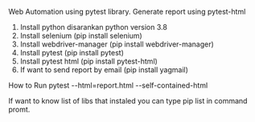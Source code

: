 Web Automation using pytest library. Generate report using pytest-html

1. Install python disarankan python version 3.8
2. Install selenium (pip install selenium)
3. Install webdriver-manager (pip install webdriver-manager)
4. Install pytest (pip install pytest)
5. Install pytest html (pip install pytest-html)
6. If want to send report by email (pip install yagmail) 

How to Run 
pytest --html=report.html --self-contained-html

If want to know list of libs that instaled you can type pip list in command promt.